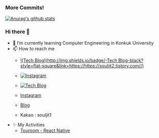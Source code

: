### More Commits!
	
[![Anurag's github stats](https://github-readme-stats.vercel.app/api?username=wooyounggggg&theme=react)](https://github.com/anuraghazra/github-readme-stats)

### Hi there 👋
- 🌱 I’m currently learning Computer Engineering in Konkuk University
- 📫 How to reach me
  - [![Tech Blog](http://img.shields.io/badge/-Tech Blog-black?style=flat-square&link=https://https://souljit2.tistory.com//)](https://souljit2.tistory.com/)
  
  - [![Instagram](http://img.shields.io/badge/-Instagram-black?color=1F1F1F&style=flat-square&logo=instagram&link=https://https://https://www.instagram.com/wooyounggggggggggggg/)](https://www.instagram.com/wooyounggggggggggggg/)
  - [![Tech Blog](http://img.shields.io/badge/-Tech%20blog-black?style=flat-square&link=https://https://souljit2.tistory.com//)](https://souljit2.tistory.com/)
  - <a href="https://www.instagram.com/wooyounggggggggggggg/" target="_blank">Instagram</a>
  - <a href="https://souljit2.tistory.com/" target="_blank">Blog</a>
  - Kakao : souljit1
- ✨ My Activities
  - <a href="https://play.google.com/store/apps/details?id=com.wizmon.touroom" target="_blank">Touroom - React Native</a>
<!--
**wooyounggggg/wooyounggggg** is a ✨ _special_ ✨ repository because its `README.md` (this file) appears on your GitHub profile.

Here are some ideas to get you started:

- 🔭 I’m currently working on ...

- 👯 I’m looking to collaborate on ...
- 🤔 I’m looking for help with ...
- 💬 Ask me about ...

- 😄 Pronouns: ...
- ⚡ Fun fact: ...
-->
